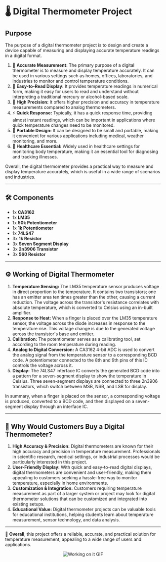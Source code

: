 # 🌡️ Digital Thermometer Project

## Purpose

The purpose of a digital thermometer project is to design and create a device capable of measuring and displaying accurate temperature readings in a digital format.

1. 🎯 **Accurate Measurement:** The primary purpose of a digital thermometer is to measure and display temperature accurately. It can be used in various settings such as homes, offices, laboratories, and industries to monitor and control temperature conditions.
2. 🔢 **Easy-to-Read Display:** It provides temperature readings in numerical form, making it easy for users to read and understand without interpreting a traditional mercury or alcohol-based scale.
3. 🧮 **High Precision:** It offers higher precision and accuracy in temperature measurements compared to analog thermometers.
4. ⚡ **Quick Response:** Typically, it has a quick response time, providing almost instant readings, which can be important in applications where quick temperature changes need to be monitored.
5. 🧳 **Portable Design:** It can be designed to be small and portable, making it convenient for various applications including medical, weather monitoring, and more.
6. 🏥 **Healthcare Essential:** Widely used in healthcare settings for monitoring body temperature, making it an essential tool for diagnosing and tracking illnesses.

Overall, the digital thermometer provides a practical way to measure and display temperature accurately, which is useful in a wide range of scenarios and industries.

---

## 🛠️ Components

- 1x **CA3162**
- 1x **LM35**
- 1x **50k Potentiometer**
- 1x **1k Potentiometer**
- 1x **74LS47**
- 3x **1k Resistor**
- 3x **Seven Segment Display**
- 3x **2n3906 Transistor**
- 3x **560 Resistor**

---

## ⚙️ Working of Digital Thermometer

1. **Temperature Sensing:** The LM35 temperature sensor produces voltage in direct proportion to the temperature. It contains two transistors; one has an emitter area ten times greater than the other, causing a current reduction. The voltage across the transistor's resistance correlates with absolute temperature, which is converted to Celsius using an in-built amplifier.
2. **Response to Heat:** When a finger is placed over the LM35 temperature sensor, the voltage across the diode increases in response to the temperature rise. This voltage change is due to the generated voltage across the transistor's base and emitter.
3. **Calibration:** The potentiometer serves as a calibrating tool, set according to the room temperature during reading.
4. **Analog to Digital Conversion:** A CA3162 4-bit ADC is used to convert the analog signal from the temperature sensor to a corresponding BCD code. A potentiometer connected to the 8th and 9th pins of this IC controls the voltage across it.
5. **Display:** The 74LS47 interface IC converts the generated BCD code into a pattern for a seven-segment display to show the temperature in Celsius. Three seven-segment displays are connected to three 2n3906 transistors, which switch between MSB, NSB, and LSB for display.

In summary, when a finger is placed on the sensor, a corresponding voltage is produced, converted to a BCD code, and then displayed on a seven-segment display through an interface IC.

---

## 🤔 Why Would Customers Buy a Digital Thermometer?

1. **High Accuracy & Precision:** Digital thermometers are known for their high accuracy and precision in temperature measurement. Professionals in scientific research, medical settings, or industrial processes would be particularly interested in this project.
2. **User-Friendly Display:** With quick and easy-to-read digital displays, digital thermometers are convenient and user-friendly, making them appealing to customers seeking a hassle-free way to monitor temperature, especially in home environments.
3. **Customization & Integration:** Customers requiring temperature measurement as part of a larger system or project may look for digital thermometer solutions that can be customized and integrated into existing setups.
4. **Educational Value:** Digital thermometer projects can be valuable tools for educational institutions, helping students learn about temperature measurement, sensor technology, and data analysis.

---

🌟 **Overall**, this project offers a reliable, accurate, and practical solution for temperature measurement, appealing to a wide range of users and applications.

<!-- Graphical GIF Animation -->
<div class="gif-container" style="text-align: center; margin-bottom: 20px;">
  <img src="https://i.giphy.com/media/v1.Y2lkPTc5MGI3NjExYzdob2I4cHdsdWhnbmtmYTBxbnk4cnl2YjZ1bGw5ZGZvMXBwdWc4bSZlcD12MV9pbnRlcm5hbF9naWZfYnlfaWQmY3Q9Zw/00n6TSoGffGTLXSMPO/giphy.gif" alt="Working on it GIF" />
</div>
